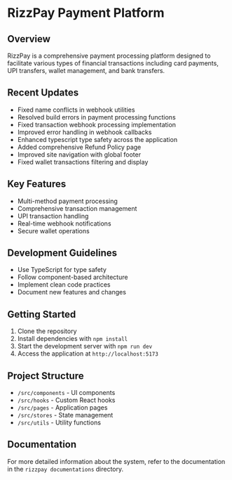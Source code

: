 
# RizzPay Payment Platform

## Overview

RizzPay is a comprehensive payment processing platform designed to facilitate various types of financial transactions including card payments, UPI transfers, wallet management, and bank transfers.

## Recent Updates

- Fixed name conflicts in webhook utilities
- Resolved build errors in payment processing functions
- Fixed transaction webhook processing implementation
- Improved error handling in webhook callbacks
- Enhanced typescript type safety across the application
- Added comprehensive Refund Policy page
- Improved site navigation with global footer
- Fixed wallet transactions filtering and display

## Key Features

- Multi-method payment processing
- Comprehensive transaction management
- UPI transaction handling
- Real-time webhook notifications
- Secure wallet operations

## Development Guidelines

- Use TypeScript for type safety
- Follow component-based architecture
- Implement clean code practices
- Document new features and changes

## Getting Started

1. Clone the repository
2. Install dependencies with `npm install`
3. Start the development server with `npm run dev`
4. Access the application at `http://localhost:5173`

## Project Structure

- `/src/components` - UI components
- `/src/hooks` - Custom React hooks
- `/src/pages` - Application pages
- `/src/stores` - State management
- `/src/utils` - Utility functions

## Documentation

For more detailed information about the system, refer to the documentation in the `rizzpay documentations` directory.
